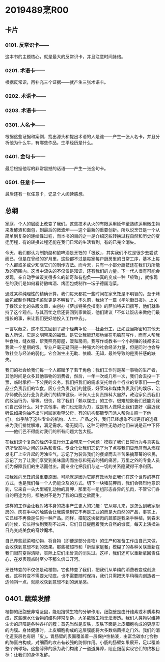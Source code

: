 # 2019489烹R00

## 卡片

### 0101. 反常识卡——

这本书的主题核心，就是最大的反常识卡，并且注意时间脉络。

### 0201. 术语卡——

根据反常识，再补充三个证据——就产生三张术语卡。

### 0202. 术语卡——

### 0203. 术语卡——

### 0301. 人名卡——

根据这些证据和案例，找出源头和提出术语的人是谁——产生一张人名卡，并且分析他为什么牛，有哪些作品，生平经历是什么。

### 0401. 金句卡——

最后根据他写的非常震撼的话语——产生一张金句卡。

### 0501. 任意卡——

最后还有一张任意卡，记录个人阅读感想。

## 总纲

家庭、个人的层面上改变了我们。这些技术从火的有限运用延伸至熟练运用微生物来发酵酒和面包，到最后的微波炉——这个最新的重要创新。所以说烹饪是一个从简单到复杂的连续性过程，而本书的目的之一是介绍这些转换过程自然和历史的变迁历程，有的转换过程还能在我们日常的生活看到，有的已完全消失。

今天，我们都认为制奶酪和酿啤酒是烹饪的「极致」，其实我们不过是很少去尝试而已，但是在曾经的岁月里，这些都不过是每家每户厨房里的日常工序，基本上每个人都或多或少知晓它们的制作方法。而今天，只有一小部分厨技还在我们力所能及的范围内。这当中流失的不仅仅是知识，还有我们的力量。下一代人很有可能会发现，亲自动手做饭变得多么的新奇和有抱负——真的变成一种「极致」，就像现在的我们是如何看待酿啤酒、烤面包或制作一坛子德国泡菜。

通过某种纯理性的精确计算，我们每天都花一些时间在家烹饪是不明智的，至于烤面包或制作韩国泡菜就更是不明智了。不久前，我读了一篇《华尔街日报》。上关于餐饮文化的头版文章，由创办《萨加特美食指南》的萨加特夫妇撰写，他们就秉持了这个观点。与其百忙之后还要回到家做饭，他们建议「不如让饭店来做他们最擅长的事，来让我们更好地投入工作中去」。

一言以蔽之，这不过又回到了那个经典争论——社会分工，正如亚当斯密和其他无数人所说，它是文明带来的福音。是它让我能舒服地坐在电脑前写作，而有人帮我种食物，缝衣服，帮我照亮房屋，暖和房间。我写作或教书一个小时赚的钱都多过我做一个星期的饭。专业户毫无疑问是一种强大的社会经济力量，但是同时也会导致社会与经济的弱化。它会滋生出无助、依赖、无知，最终导致的是责任感的缺失。

我们的社会给我们每一个人都赋予了若干角色：我们工作时是某一事物的生产者，其他时间是众多其他事物的消费者，然后，一年一次或几年一次，我们会去投一下票，临时承担一下公民的义务。我们把我们的需求交托给各个行业的专家们——食品业负责我们的饮食，医疗业负责我们的健康，好莱坞和媒体负责我们的娱乐，治疗师或药品行业负责我们的精神健康，环保人士负责照料大自然，政治家负责我们的政治行为，等等。很快，除了我们「赖以谋生」的工作，很难想象我们还能为我们自己做什么。对于其他事，我们也无能为力，或是有人做得比我们更好（最近我听说如果你抽不出时间回家看望父母，有的机构都能专门派人帮你关照一下他们）。似乎除了这些专业的机构、人士、产品之外，我们已经想象不出更好的选择来为我们排忧解难，满足需求。毫无疑问，这种习得性无助对他们来说是正中下怀——他们巴不得能对我们的所有问题大包大揽。


在我们这个复杂的经济中进行分工会带来一个问题：模糊了我们日常行为与真实世界所受影响之间的联系和责任。专业化让我们忘记了为了点亮我们显示屏而从燃煤发电厂上空升起的污浊空气，忘记了为装饰我们的餐桌而去辛苦采摘草莓的农民，忘记了为了让我们享受到美味熏肉而生存和死去的猪的痛苦。万里之外的专业人员们为保障我们的生活而付出，而专业化把我们与这一切的关系隐藏得干净利落。

把我推向烹饪的最重要原因，可能就是因为它能有效地矫正我们在这个世界的存在方式，也是我们每一个人仍能企及的方式。切下一块猪前胛肉，我们会强烈地意识到，它来自一头大型哺乳动物的肩胛，那里有一组组形态各异的肌肉，不管它们各自的用途为何，都绝对不是为了我的口腹之欲而生。

这样的工作会让我对猪本身的故事产生更大的兴趣：它从哪儿来，是怎么到我家厨房的。肉在手中的触感会让我感觉到它不再是工业的而是大自然的产品，事实上，它已经不再像是任何一种产品。同样，搭配这块猪肉的蔬菜是我亲手种植，到春末的时候，它长得快到我割不过来，它们日日提醒着我大自然的慷慨，每天上演揉进日光变成美食的奇妙魔术。

自己养些蔬菜和动物，将食物（即便是部分食物）的生产和准备工作由自己来做，会收获到意想不到的效果。那些被超市和「新型家庭餐」模糊了的各种关联重新在我们眼前变得清晰，实际上它们未曾真的消失过。这样，我们还可以重新拿回责任心，在发表观点时至少不那么信口开河。

烹饪转变的不仅仅是动植物，它也转变了我们，把我们从单纯的消费者变成创造者。这种转变不需要太彻底，也不需要随时保持，我们只需把天平稍稍向创造者一边倾斜一点，就能收获到意想不到的满足感。

## 0401. 蔬菜发酵

植物的细胞壁非常坚固，能阻挡微生物的分解作用。细胞壁是由纤维素或木质素构成，这些碳水化合物的结构非常复杂，大多数微生物无法渗透。我们人类赖以维持生命的屏障是各种各样的膜：首先当然是皮肤，皮肤下面是上皮细胞构成的更厚实的内膜。身体健康时，上皮细胞构成的这层膜能将大多数病菌拒之门外。我们的消化道表层也有层「皮」。胃肠壁的表面覆盖着一层保护性黏液，由富含碳水化合物的酶蛋白构成，对细菌的攻击有较强的防御作用。小肠的肠壁如果展开，足以覆盖整个网球场。这些薄薄的膜为我们构建了一道道屏障，阻止细菌实现它们的终极目标：让我们的身体发酵。











